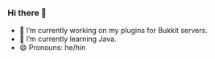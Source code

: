 ### Hi there 👋

- 🔭 I’m currently working on my plugins for Bukkit servers.
- 🌱 I’m currently learning Java.
- 😄 Pronouns: he/hin
